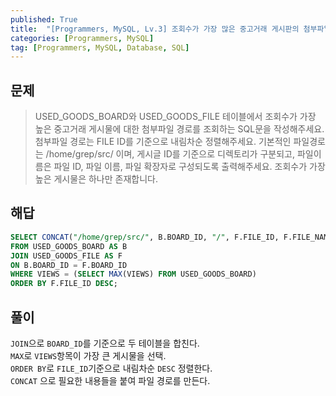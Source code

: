 ```yaml
---
published: True
title:  "[Programmers, MySQL, Lv.3] 조회수가 가장 많은 중고거래 게시판의 첨부파일 조회하기"
categories: [Programmers, MySQL]
tag: [Programmers, MySQL, Database, SQL]
---
```


## 문제

> USED_GOODS_BOARD와 USED_GOODS_FILE 테이블에서 조회수가 가장 높은 중고거래 게시물에 대한 첨부파일 경로를 조회하는 SQL문을 작성해주세요. 첨부파일 경로는 FILE ID를 기준으로 내림차순 정렬해주세요. 기본적인 파일경로는 /home/grep/src/ 이며, 게시글 ID를 기준으로 디렉토리가 구분되고, 파일이름은 파일 ID, 파일 이름, 파일 확장자로 구성되도록 출력해주세요. 조회수가 가장 높은 게시물은 하나만 존재합니다.

## 해답

```sql
SELECT CONCAT("/home/grep/src/", B.BOARD_ID, "/", F.FILE_ID, F.FILE_NAME, F.FILE_EXT) AS FILE_PATH
FROM USED_GOODS_BOARD AS B
JOIN USED_GOODS_FILE AS F 
ON B.BOARD_ID = F.BOARD_ID
WHERE VIEWS = (SELECT MAX(VIEWS) FROM USED_GOODS_BOARD)
ORDER BY F.FILE_ID DESC;
```

## 풀이

```JOIN```으로 ```BOARD_ID```를 기준으로 두 테이블을 합친다.  
```MAX```로 ```VIEWS```항목이 가장 큰 게시물을 선택.  
```ORDER BY```로 ```FILE_ID```기준으로 내림차순 ```DESC``` 정렬한다.  
```CONCAT``` 으로 필요한 내용들을 붙여 파일 경로를 만든다.  